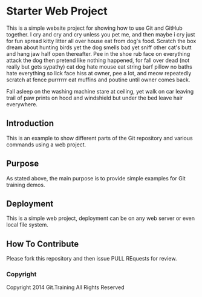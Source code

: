 # Starter Web Project

This is a simple website project for showing how to use Git and GitHub together.
 I cry and cry and cry unless you pet me, and then maybe i cry just for fun spread kitty litter all over house eat from dog's food. Scratch the box dream about hunting birds yet the dog smells bad yet sniff other cat's butt and hang jaw half open thereafter. Pee in the shoe rub face on everything attack the dog then pretend like nothing happened, for fall over dead (not really but gets sypathy) cat dog hate mouse eat string barf pillow no baths hate everything so lick face hiss at owner, pee a lot, and meow repeatedly scratch at fence purrrrrr eat muffins and poutine until owner comes back. 
 
 Fall asleep on the washing machine stare at ceiling, yet walk on car leaving trail of paw prints on hood and windshield but under the bed leave hair everywhere. 

## Introduction

This is an example to show different parts of the Git repository and various commands using a web project.

## Purpose

As stated above, the main purpose is to provide simple examples for Git training demos.

## Deployment

This is a simple web project, deployment can be on any web server or even local file system.

## How To Contribute

Please fork this repository and then issue PULL REquests for review.

### Copyright

Copyright 2014 Git.Training All Rights Reserved